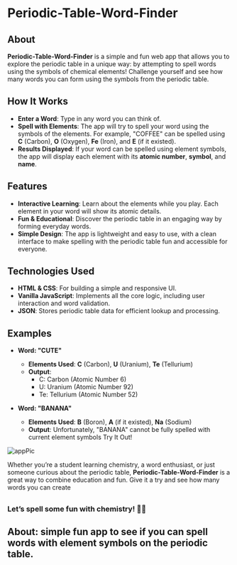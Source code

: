 # Periodic-Table-Word-Finder



## About

**Periodic-Table-Word-Finder** is a simple and fun web app that allows you to explore the periodic table in a unique way: by attempting to spell words using the symbols of chemical elements! Challenge yourself and see how many words you can form using the symbols from the periodic table.

## How It Works

- **Enter a Word**: Type in any word you can think of.
- **Spell with Elements**: The app will try to spell your word using the symbols of the elements. For example, "COFFEE" can be spelled using **C** (Carbon), **O** (Oxygen), **Fe** (Iron), and **E** (if it existed).
- **Results Displayed**: If your word can be spelled using element symbols, the app will display each element with its **atomic number**, **symbol**, and **name**.

## Features

- **Interactive Learning**: Learn about the elements while you play. Each element in your word will show its atomic details.
- **Fun & Educational**: Discover the periodic table in an engaging way by forming everyday words.
- **Simple Design**: The app is lightweight and easy to use, with a clean interface to make spelling with the periodic table fun and accessible for everyone.

## Technologies Used

- **HTML & CSS**: For building a simple and responsive UI.
- **Vanilla JavaScript**: Implements all the core logic, including user interaction and word validation.
- **JSON**: Stores periodic table data for efficient lookup and processing.

## Examples

- **Word: "CUTE"**

  - **Elements Used**: **C** (Carbon), **U** (Uranium), **Te** (Tellurium)
  - **Output**:
    - C: Carbon (Atomic Number 6)
    - U: Uranium (Atomic Number 92)
    - Te: Tellurium (Atomic Number 52)

- **Word: "BANANA"**

  - **Elements Used**: **B** (Boron), **A** (if it existed), **Na** (Sodium)
  - **Output**: Unfortunately, "BANANA" cannot be fully spelled with current element symbols Try It Out!

![appPic](https://github.com/user-attachments/assets/8e122471-9d06-476e-8e78-f85f46f62591)

Whether you’re a student learning chemistry, a word enthusiast, or just someone curious about the periodic table, **Periodic-Table-Word-Finder** is a great way to combine education and fun. Give it a try and see how many words you can create

##

### Let’s spell some fun with chemistry! 🔬✨





## About: simple fun app to see if you can spell words with element symbols on the periodic table.   

